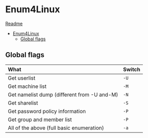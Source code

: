 # Enum4Linux
[Readme](../../README.md)

- [Enum4Linux](#enum4linux)
  - [Global flags](#global-flags)


## Global flags

| What                                        | Switch   |
| :------------------------------------------ | :------- |
| Get userlist                                | ```-U``` |
| Get machine list                            | ```-M``` |
| Get namelist dump (different from -U and-M) | ```-N``` |
| Get sharelist                               | ```-S``` |
| Get password policy information             | ```-P``` |
| Get group and member list                   | ```-P``` |
| All of the above (full basic enumeration)   | ```-a``` |

